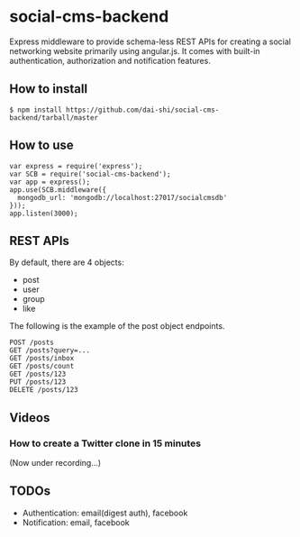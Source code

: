 social-cms-backend
==================

Express middleware to provide schema-less REST APIs for creating a social networking website primarily using angular.js. It comes with built-in authentication, authorization and notification features.

How to install
--------------

    $ npm install https://github.com/dai-shi/social-cms-backend/tarball/master

How to use
----------

    var express = require('express');
    var SCB = require('social-cms-backend');
    var app = express();
    app.use(SCB.middleware({
      mongodb_url: 'mongodb://localhost:27017/socialcmsdb'
    }));
    app.listen(3000);

REST APIs
---------

By default, there are 4 objects:
* post
* user
* group
* like

The following is the example of the post object endpoints.

    POST /posts
    GET /posts?query=...
    GET /posts/inbox
    GET /posts/count
    GET /posts/123
    PUT /posts/123
    DELETE /posts/123

Videos
------

### How to create a Twitter clone in 15 minutes

(Now under recording...)

TODOs
-----

* Authentication: email(digest auth), facebook
* Notification: email, facebook
